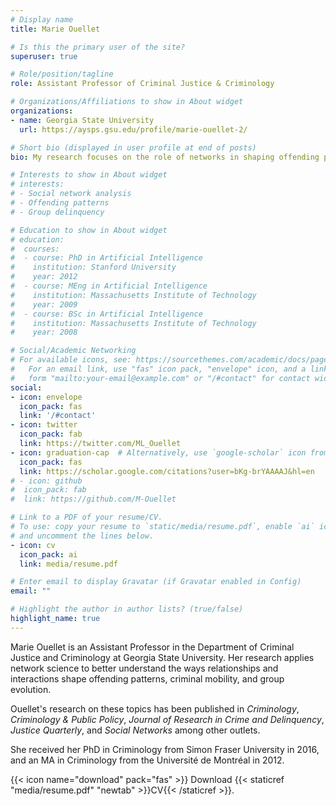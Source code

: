 ```yaml
---
# Display name
title: Marie Ouellet

# Is this the primary user of the site?
superuser: true

# Role/position/tagline
role: Assistant Professor of Criminal Justice & Criminology

# Organizations/Affiliations to show in About widget
organizations:
- name: Georgia State University
  url: https://aysps.gsu.edu/profile/marie-ouellet-2/

# Short bio (displayed in user profile at end of posts)
bio: My research focuses on the role of networks in shaping offending patterns, criminal mobility, and group evolution.

# Interests to show in About widget
# interests:
# - Social network analysis
# - Offending patterns
# - Group delinquency

# Education to show in About widget
# education:
#  courses:
#  - course: PhD in Artificial Intelligence
#    institution: Stanford University
#    year: 2012
#  - course: MEng in Artificial Intelligence
#    institution: Massachusetts Institute of Technology
#    year: 2009
#  - course: BSc in Artificial Intelligence
#    institution: Massachusetts Institute of Technology
#    year: 2008

# Social/Academic Networking
# For available icons, see: https://sourcethemes.com/academic/docs/page-builder/#icons
#   For an email link, use "fas" icon pack, "envelope" icon, and a link in the
#   form "mailto:your-email@example.com" or "/#contact" for contact widget.
social:
- icon: envelope
  icon_pack: fas
  link: '/#contact'
- icon: twitter
  icon_pack: fab
  link: https://twitter.com/ML_Ouellet
- icon: graduation-cap  # Alternatively, use `google-scholar` icon from `ai` icon pack
  icon_pack: fas
  link: https://scholar.google.com/citations?user=bKg-brYAAAAJ&hl=en
# - icon: github
#  icon_pack: fab
#  link: https://github.com/M-Ouellet

# Link to a PDF of your resume/CV.
# To use: copy your resume to `static/media/resume.pdf`, enable `ai` icons in `params.toml`, 
# and uncomment the lines below.
- icon: cv
  icon_pack: ai
  link: media/resume.pdf

# Enter email to display Gravatar (if Gravatar enabled in Config)
email: ""

# Highlight the author in author lists? (true/false)
highlight_name: true
---
```

  
 
 



Marie Ouellet is an Assistant Professor in the Department of Criminal Justice and Criminology at Georgia State University. Her research applies network science to better understand the ways relationships and interactions shape offending patterns, criminal mobility, and group evolution.  

Ouellet's research on these topics has been published in *Criminology*, *Criminology & Public Policy*, *Journal of Research in Crime and Delinquency*, *Justice Quarterly*, and *Social Networks* among other outlets. 

She received her PhD in Criminology from Simon Fraser University in 2016, and an MA in Criminology from the Université de Montréal in 2012. 

{{< icon name="download" pack="fas" >}} Download {{< staticref "media/resume.pdf" "newtab" >}}CV{{< /staticref >}}.
